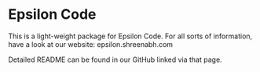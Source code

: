 # Epsilon Code

This is a light-weight package for Epsilon Code. For all sorts of information, have a look at our website: epsilon.shreenabh.com

Detailed README can be found in our GitHub linked via that page.